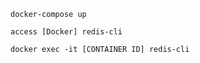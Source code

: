 <!-- Spin up Docker container, start node and redis -->

`docker-compose up`

`access [Docker] redis-cli`

`docker exec -it [CONTAINER ID] redis-cli`


<!-- `
 INPUT 


 Exchange rate api ==> redis




` -->


<!-- 

Output 

redis ==> response 

REQUEST
/api/exchange_rates


RESPONSE
{
    USD: 1.00
    GBR: 1.24

}


 -->
